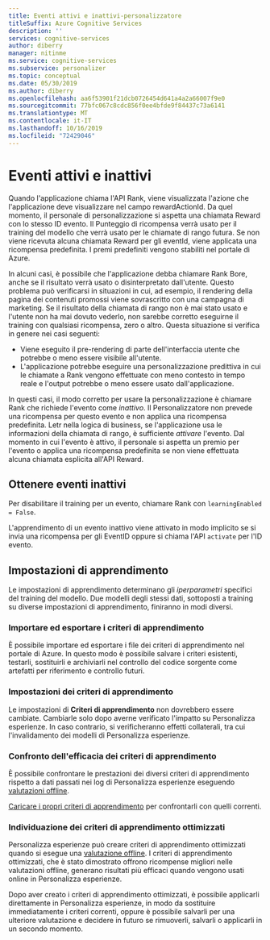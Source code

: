 ```yaml
---
title: Eventi attivi e inattivi-personalizzatore
titleSuffix: Azure Cognitive Services
description: ''
services: cognitive-services
author: diberry
manager: nitinme
ms.service: cognitive-services
ms.subservice: personalizer
ms.topic: conceptual
ms.date: 05/30/2019
ms.author: diberry
ms.openlocfilehash: aa6f53901f21dcb0726454d641a4a2a66007f9e0
ms.sourcegitcommit: 77bfc067c8cdc856f0ee4bfde9f84437c73a6141
ms.translationtype: MT
ms.contentlocale: it-IT
ms.lasthandoff: 10/16/2019
ms.locfileid: "72429046"
---
```

# <a name="active-and-inactive-events"></a>Eventi attivi e inattivi

Quando l'applicazione chiama l'API Rank, viene visualizzata l'azione che l'applicazione deve visualizzare nel campo rewardActionId.  Da quel momento, il personale di personalizzazione si aspetta una chiamata Reward con lo stesso ID evento. Il Punteggio di ricompensa verrà usato per il training del modello che verrà usato per le chiamate di rango futura. Se non viene ricevuta alcuna chiamata Reward per gli eventId, viene applicata una ricompensa predefinita. I premi predefiniti vengono stabiliti nel portale di Azure.

In alcuni casi, è possibile che l'applicazione debba chiamare Rank Bore, anche se il risultato verrà usato o disinterpretato dall'utente. Questo problema può verificarsi in situazioni in cui, ad esempio, il rendering della pagina dei contenuti promossi viene sovrascritto con una campagna di marketing. Se il risultato della chiamata di rango non è mai stato usato e l'utente non ha mai dovuto vederlo, non sarebbe corretto eseguirne il training con qualsiasi ricompensa, zero o altro.
Questa situazione si verifica in genere nei casi seguenti:

* Viene eseguito il pre-rendering di parte dell'interfaccia utente che potrebbe o meno essere visibile all'utente. 
* L'applicazione potrebbe eseguire una personalizzazione predittiva in cui le chiamate a Rank vengono effettuate con meno contesto in tempo reale e l'output potrebbe o meno essere usato dall'applicazione. 

In questi casi, il modo corretto per usare la personalizzazione è chiamare Rank che richiede l'evento come _inattivo_. Il Personalizzatore non prevede una ricompensa per questo evento e non applica una ricompensa predefinita. Letr nella logica di business, se l'applicazione usa le informazioni della chiamata di rango, è sufficiente _attivare_ l'evento. Dal momento in cui l'evento è attivo, il personale si aspetta un premio per l'evento o applica una ricompensa predefinita se non viene effettuata alcuna chiamata esplicita all'API Reward.

## <a name="get-inactive-events"></a>Ottenere eventi inattivi

Per disabilitare il training per un evento, chiamare Rank con `learningEnabled = False`.

L'apprendimento di un evento inattivo viene attivato in modo implicito se si invia una ricompensa per gli EventID oppure si chiama l'API `activate` per l'ID evento.

## <a name="learning-settings"></a>Impostazioni di apprendimento

Le impostazioni di apprendimento determinano gli *iperparametri* specifici del training del modello. Due modelli degli stessi dati, sottoposti a training su diverse impostazioni di apprendimento, finiranno in modi diversi.

### <a name="import-and-export-learning-policies"></a>Importare ed esportare i criteri di apprendimento

È possibile importare ed esportare i file dei criteri di apprendimento nel portale di Azure. In questo modo è possibile salvare i criteri esistenti, testarli, sostituirli e archiviarli nel controllo del codice sorgente come artefatti per riferimento e controllo futuri.

### <a name="learning-policy-settings"></a>Impostazioni dei criteri di apprendimento

Le impostazioni di **Criteri di apprendimento** non dovrebbero essere cambiate. Cambiarle solo dopo averne verificato l'impatto su Personalizza esperienze. In caso contrario, si verificheranno effetti collaterali, tra cui l'invalidamento dei modelli di Personalizza esperienze.

### <a name="comparing-effectiveness-of-learning-policies"></a>Confronto dell'efficacia dei criteri di apprendimento

È possibile confrontare le prestazioni dei diversi criteri di apprendimento rispetto a dati passati nei log di Personalizza esperienze eseguendo [valutazioni offline](concepts-offline-evaluation.md).

[Caricare i propri criteri di apprendimento](how-to-offline-evaluation.md) per confrontarli con quelli correnti.

### <a name="discovery-of-optimized-learning-policies"></a>Individuazione dei criteri di apprendimento ottimizzati

Personalizza esperienze può creare criteri di apprendimento ottimizzati quando si esegue una [valutazione offline](how-to-offline-evaluation.md). I criteri di apprendimento ottimizzati, che è stato dimostrato offrono ricompense migliori nelle valutazioni offline, generano risultati più efficaci quando vengono usati online in Personalizza esperienze.

Dopo aver creato i criteri di apprendimento ottimizzati, è possibile applicarli direttamente in Personalizza esperienze, in modo da sostituire immediatamente i criteri correnti, oppure è possibile salvarli per una ulteriore valutazione e decidere in futuro se rimuoverli, salvarli o applicarli in un secondo momento.
